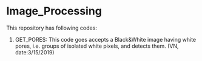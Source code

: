 # Image_Processing
This repository has following codes:
1) GET_PORES: This code goes accepts a Black&White image having white pores, i.e. groups of isolated white pixels, and detects them. (VN, date:3/15/2019)
